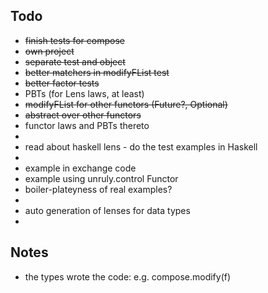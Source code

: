  Todo
 ------
 * ~~finish tests for compose~~
 * ~~own project~~
 * ~~separate test and object~~
 * ~~better matchers in modifyFList test~~
 * ~~better factor tests~~
 * PBTs (for Lens laws, at least)
 * ~~modifyFList for other functors (Future?, Optional)~~
 * ~~abstract over other functors~~
 * functor laws and PBTs thereto
 *
 * read about haskell lens - do the test examples in Haskell
 *
 * example in exchange code
 * example using unruly.control Functor
 * boiler-plateyness of real examples?
 *
 * auto generation of lenses for data types
 *

 Notes
 -----
  * the types wrote the code: e.g. compose.modify(f)
 